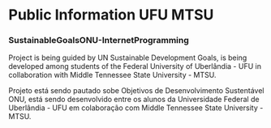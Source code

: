 # Public Information UFU MTSU
### SustainableGoalsONU-InternetProgramming
Project is being guided by UN Sustainable Development Goals, is being developed among students of the Federal University of Uberlândia - UFU in collaboration with Middle Tennessee State University - MTSU.

Projeto está sendo pautado sobe Objetivos de Desenvolvimento Sustentável ONU, está sendo desenvolvido entre os alunos da Universidade Federal de Uberlândia - UFU em colaboração com Middle Tennessee State University - MTSU.   
